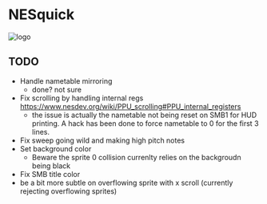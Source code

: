 # NESquick

![logo](assets/logo.png)

## TODO
- Handle nametable mirroring
  - done? not sure
- Fix scrolling by handling internal regs https://www.nesdev.org/wiki/PPU_scrolling#PPU_internal_registers
  - the issue is actually the nametable not being reset on SMB1 for HUD printing. A hack has been done to force nametable to 0 for the first 3 lines.
- Fix sweep going wild and making high pitch notes
- Set background color
  - Beware the sprite 0 collision currenlty relies on the backgroudn being black
- Fix SMB title color
- be a bit more subtle on overflowing sprite with x scroll (currently rejecting overflowing sprites)
